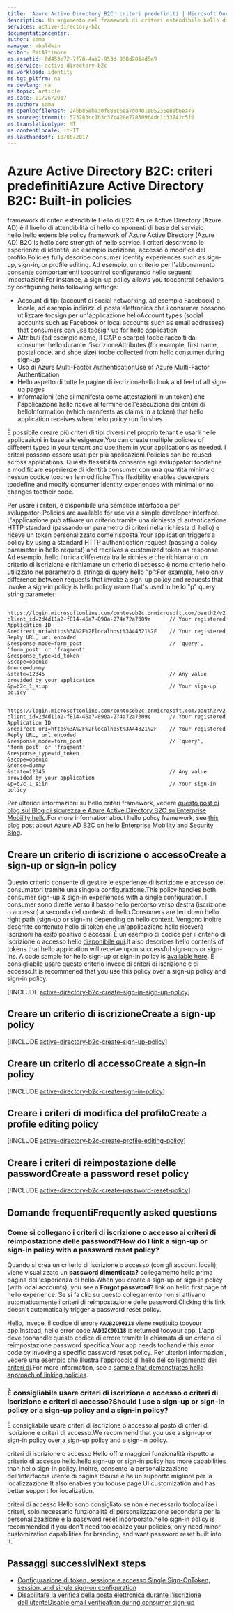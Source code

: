 ```yaml
---
title: 'Azure Active Directory B2C: criteri predefiniti | Microsoft Docs'
description: Un argomento nel framework di criteri estendibile hello di Azure Active Directory B2C e su come toocreate vari tipi di criteri
services: active-directory-b2c
documentationcenter: 
author: sama
manager: mbaldwin
editor: PatAltimore
ms.assetid: 0d453e72-7f70-4aa2-953d-938d2814d5a9
ms.service: active-directory-b2c
ms.workload: identity
ms.tgt_pltfrm: na
ms.devlang: na
ms.topic: article
ms.date: 01/26/2017
ms.author: sama
ms.openlocfilehash: 24bb85eba30f888c6ea7d0401e05235e8eb6ea79
ms.sourcegitcommit: 523283cc1b3c37c428e77850964dc1c33742c5f0
ms.translationtype: MT
ms.contentlocale: it-IT
ms.lasthandoff: 10/06/2017
---
```

# <a name="azure-active-directory-b2c-built-in-policies"></a><span data-ttu-id="cf2ae-103">Azure Active Directory B2C: criteri predefiniti</span><span class="sxs-lookup"><span data-stu-id="cf2ae-103">Azure Active Directory B2C: Built-in policies</span></span>


<span data-ttu-id="cf2ae-104">framework di criteri estendibile Hello di B2C Azure Active Directory (Azure AD) è il livello di attendibilità di hello componenti di base del servizio hello.</span><span class="sxs-lookup"><span data-stu-id="cf2ae-104">hello extensible policy framework of Azure Active Directory (Azure AD) B2C is hello core strength of hello service.</span></span> <span data-ttu-id="cf2ae-105">I criteri descrivono le esperienze di identità, ad esempio iscrizione, accesso o modifica del profilo.</span><span class="sxs-lookup"><span data-stu-id="cf2ae-105">Policies fully describe consumer identity experiences such as sign-up, sign-in, or profile editing.</span></span> <span data-ttu-id="cf2ae-106">Ad esempio, un criterio per l'abbonamento consente comportamenti toocontrol configurando hello seguenti impostazioni:</span><span class="sxs-lookup"><span data-stu-id="cf2ae-106">For instance, a sign-up policy allows you toocontrol behaviors by configuring hello following settings:</span></span>

* <span data-ttu-id="cf2ae-107">Account di tipi (account di social networking, ad esempio Facebook) o locale, ad esempio indirizzi di posta elettronica che i consumer possono utilizzare toosign per un'applicazione hello</span><span class="sxs-lookup"><span data-stu-id="cf2ae-107">Account types (social accounts such as Facebook or local accounts such as email addresses) that consumers can use toosign up for hello application</span></span>
* <span data-ttu-id="cf2ae-108">Attributi (ad esempio nome, il CAP e scarpe) toobe raccolti dai consumer hello durante l'iscrizione</span><span class="sxs-lookup"><span data-stu-id="cf2ae-108">Attributes (for example, first name, postal code, and shoe size) toobe collected from hello consumer during sign-up</span></span>
* <span data-ttu-id="cf2ae-109">Uso di Azure Multi-Factor Authentication</span><span class="sxs-lookup"><span data-stu-id="cf2ae-109">Use of Azure Multi-Factor Authentication</span></span>
* <span data-ttu-id="cf2ae-110">Hello aspetto di tutte le pagine di iscrizione</span><span class="sxs-lookup"><span data-stu-id="cf2ae-110">hello look and feel of all sign-up pages</span></span>
* <span data-ttu-id="cf2ae-111">Informazioni (che si manifesta come attestazioni in un token) che l'applicazione hello riceve al termine dell'esecuzione dei criteri di hello</span><span class="sxs-lookup"><span data-stu-id="cf2ae-111">Information (which manifests as claims in a token) that hello application receives when hello policy run finishes</span></span>

<span data-ttu-id="cf2ae-112">È possibile creare più criteri di tipi diversi nel proprio tenant e usarli nelle applicazioni in base alle esigenze.</span><span class="sxs-lookup"><span data-stu-id="cf2ae-112">You can create multiple policies of different types in your tenant and use them in your applications as needed.</span></span> <span data-ttu-id="cf2ae-113">I criteri possono essere usati per più applicazioni.</span><span class="sxs-lookup"><span data-stu-id="cf2ae-113">Policies can be reused across applications.</span></span> <span data-ttu-id="cf2ae-114">Questa flessibilità consente agli sviluppatori toodefine e modificare esperienze di identità consumer con una quantità minima o nessun codice tootheir le modifiche.</span><span class="sxs-lookup"><span data-stu-id="cf2ae-114">This flexibility enables developers toodefine and modify consumer identity experiences with minimal or no changes tootheir code.</span></span>

<span data-ttu-id="cf2ae-115">Per usare i criteri, è disponibile una semplice interfaccia per sviluppatori.</span><span class="sxs-lookup"><span data-stu-id="cf2ae-115">Policies are available for use via a simple developer interface.</span></span> <span data-ttu-id="cf2ae-116">L'applicazione può attivare un criterio tramite una richiesta di autenticazione HTTP standard (passando un parametro di criteri nella richiesta di hello) e riceve un token personalizzato come risposta.</span><span class="sxs-lookup"><span data-stu-id="cf2ae-116">Your application triggers a policy by using a standard HTTP authentication request (passing a policy parameter in hello request) and receives a customized token as response.</span></span> <span data-ttu-id="cf2ae-117">Ad esempio, hello l'unica differenza tra le richieste che richiamano un criterio di iscrizione e richiamare un criterio di accesso è nome criterio hello utilizzato nel parametro di stringa di query hello "p":</span><span class="sxs-lookup"><span data-stu-id="cf2ae-117">For example, hello only difference between requests that invoke a sign-up policy and requests that invoke a sign-in policy is hello policy name that's used in hello "p" query string parameter:</span></span>

```

https://login.microsoftonline.com/contosob2c.onmicrosoft.com/oauth2/v2.0/authorize?
client_id=2d4d11a2-f814-46a7-890a-274a72a7309e      // Your registered Application ID
&redirect_uri=https%3A%2F%2Flocalhost%3A44321%2F    // Your registered Reply URL, url encoded
&response_mode=form_post                            // 'query', 'form_post' or 'fragment'
&response_type=id_token
&scope=openid
&nonce=dummy
&state=12345                                        // Any value provided by your application
&p=b2c_1_siup                                       // Your sign-up policy

```

```

https://login.microsoftonline.com/contosob2c.onmicrosoft.com/oauth2/v2.0/authorize?
client_id=2d4d11a2-f814-46a7-890a-274a72a7309e      // Your registered Application ID
&redirect_uri=https%3A%2F%2Flocalhost%3A44321%2F    // Your registered Reply URL, url encoded
&response_mode=form_post                            // 'query', 'form_post' or 'fragment'
&response_type=id_token
&scope=openid
&nonce=dummy
&state=12345                                        // Any value provided by your application
&p=b2c_1_siin                                       // Your sign-in policy

```

<span data-ttu-id="cf2ae-118">Per ulteriori informazioni su hello criteri framework, vedere [questo post di blog sul Blog di sicurezza e Azure Active Directory B2C su Enterprise Mobility hello](http://blogs.technet.com/b/ad/archive/2015/11/02/a-look-inside-azuread-b2c-with-kim-cameron.aspx).</span><span class="sxs-lookup"><span data-stu-id="cf2ae-118">For more information about hello policy framework, see [this blog post about Azure AD B2C on hello Enterprise Mobility and Security Blog](http://blogs.technet.com/b/ad/archive/2015/11/02/a-look-inside-azuread-b2c-with-kim-cameron.aspx).</span></span>

## <a name="create-a-sign-up-or-sign-in-policy"></a><span data-ttu-id="cf2ae-119">Creare un criterio di iscrizione o accesso</span><span class="sxs-lookup"><span data-stu-id="cf2ae-119">Create a sign-up or sign-in policy</span></span>

<span data-ttu-id="cf2ae-120">Questo criterio consente di gestire le esperienze di iscrizione e accesso dei consumatori tramite una singola configurazione.</span><span class="sxs-lookup"><span data-stu-id="cf2ae-120">This policy handles both consumer sign-up & sign-in experiences with a single configuration.</span></span> <span data-ttu-id="cf2ae-121">I consumer sono dirette verso il basso hello percorso verso destra (iscrizione o accesso) a seconda del contesto di hello.</span><span class="sxs-lookup"><span data-stu-id="cf2ae-121">Consumers are led down hello right path (sign-up or sign-in) depending on hello context.</span></span> <span data-ttu-id="cf2ae-122">Vengono inoltre descritte contenuto hello di token che un'applicazione hello riceverà iscrizioni ha esito positivo o accessi.  È un esempio di codice per il criterio di iscrizione o accesso hello [disponibile qui](active-directory-b2c-devquickstarts-web-dotnet-susi.md).</span><span class="sxs-lookup"><span data-stu-id="cf2ae-122">It also describes hello contents of tokens that hello application will receive upon successful sign-ups or sign-ins.  A code sample for hello sign-up or sign-in policy is [available here](active-directory-b2c-devquickstarts-web-dotnet-susi.md).</span></span>  <span data-ttu-id="cf2ae-123">È consigliabile usare questo criterio invece di criteri di iscrizione e di accesso.</span><span class="sxs-lookup"><span data-stu-id="cf2ae-123">It is recommened that you use this policy over a sign-up policy and sign-in policy.</span></span>  

[!INCLUDE [active-directory-b2c-create-sign-in-sign-up-policy](../../includes/active-directory-b2c-create-sign-in-sign-up-policy.md)]

## <a name="create-a-sign-up-policy"></a><span data-ttu-id="cf2ae-124">Creare un criterio di iscrizione</span><span class="sxs-lookup"><span data-stu-id="cf2ae-124">Create a sign-up policy</span></span>

[!INCLUDE [active-directory-b2c-create-sign-up-policy](../../includes/active-directory-b2c-create-sign-up-policy.md)]

## <a name="create-a-sign-in-policy"></a><span data-ttu-id="cf2ae-125">Creare un criterio di accesso</span><span class="sxs-lookup"><span data-stu-id="cf2ae-125">Create a sign-in policy</span></span>

[!INCLUDE [active-directory-b2c-create-sign-in-policy](../../includes/active-directory-b2c-create-sign-in-policy.md)]

## <a name="create-a-profile-editing-policy"></a><span data-ttu-id="cf2ae-126">Creare i criteri di modifica del profilo</span><span class="sxs-lookup"><span data-stu-id="cf2ae-126">Create a profile editing policy</span></span>

[!INCLUDE [active-directory-b2c-create-profile-editing-policy](../../includes/active-directory-b2c-create-profile-editing-policy.md)]

## <a name="create-a-password-reset-policy"></a><span data-ttu-id="cf2ae-127">Creare i criteri di reimpostazione delle password</span><span class="sxs-lookup"><span data-stu-id="cf2ae-127">Create a password reset policy</span></span>

[!INCLUDE [active-directory-b2c-create-password-reset-policy](../../includes/active-directory-b2c-create-password-reset-policy.md)]

## <a name="frequently-asked-questions"></a><span data-ttu-id="cf2ae-128">Domande frequenti</span><span class="sxs-lookup"><span data-stu-id="cf2ae-128">Frequently asked questions</span></span>

### <a name="how-do-i-link-a-sign-up-or-sign-in-policy-with-a-password-reset-policy"></a><span data-ttu-id="cf2ae-129">Come si collegano i criteri di iscrizione o accesso ai criteri di reimpostazione delle password?</span><span class="sxs-lookup"><span data-stu-id="cf2ae-129">How do I link a sign-up or sign-in policy with a password reset policy?</span></span>
<span data-ttu-id="cf2ae-130">Quando si crea un criterio di iscrizione o accesso (con gli account locali), viene visualizzato un **password dimenticata?** collegamento hello prima pagina dell'esperienza di hello.</span><span class="sxs-lookup"><span data-stu-id="cf2ae-130">When you create a sign-up or sign-in policy (with local accounts), you see a **Forgot password?** link on hello first page of hello experience.</span></span> <span data-ttu-id="cf2ae-131">Se si fa clic su questo collegamento non si attivano automaticamente i criteri di reimpostazione delle password.</span><span class="sxs-lookup"><span data-stu-id="cf2ae-131">Clicking this link doesn't automatically trigger a password reset policy.</span></span> 

<span data-ttu-id="cf2ae-132">Hello, invece, il codice di errore  **`AADB2C90118`**  viene restituito tooyour app.</span><span class="sxs-lookup"><span data-stu-id="cf2ae-132">Instead, hello error code **`AADB2C90118`** is returned tooyour app.</span></span> <span data-ttu-id="cf2ae-133">L'app deve toohandle questo codice di errore tramite la chiamata di un criterio di reimpostazione password specifica.</span><span class="sxs-lookup"><span data-stu-id="cf2ae-133">Your app needs toohandle this error code by invoking a specific password reset policy.</span></span> <span data-ttu-id="cf2ae-134">Per ulteriori informazioni, vedere una [esempio che illustra l'approccio di hello del collegamento dei criteri di](https://github.com/AzureADQuickStarts/B2C-WebApp-OpenIDConnect-DotNet-SUSI).</span><span class="sxs-lookup"><span data-stu-id="cf2ae-134">For more information, see a [sample that demonstrates hello approach of linking policies](https://github.com/AzureADQuickStarts/B2C-WebApp-OpenIDConnect-DotNet-SUSI).</span></span>

### <a name="should-i-use-a-sign-up-or-sign-in-policy-or-a-sign-up-policy-and-a-sign-in-policy"></a><span data-ttu-id="cf2ae-135">È consigliabile usare criteri di iscrizione o accesso o criteri di iscrizione e criteri di accesso?</span><span class="sxs-lookup"><span data-stu-id="cf2ae-135">Should I use a sign-up or sign-in policy or a sign-up policy and a sign-in policy?</span></span>
<span data-ttu-id="cf2ae-136">È consigliabile usare criteri di iscrizione o accesso al posto di criteri di iscrizione e criteri di accesso.</span><span class="sxs-lookup"><span data-stu-id="cf2ae-136">We recommend that you use a sign-up or sign-in policy over a sign-up policy and a sign-in policy.</span></span>  

<span data-ttu-id="cf2ae-137">criteri di iscrizione o accesso Hello offre maggiori funzionalità rispetto a criterio di accesso hello.</span><span class="sxs-lookup"><span data-stu-id="cf2ae-137">hello sign-up or sign-in policy has more capabilities than hello sign-in policy.</span></span> <span data-ttu-id="cf2ae-138">Inoltre, consente la personalizzazione dell'interfaccia utente di pagina toouse e ha un supporto migliore per la localizzazione.</span><span class="sxs-lookup"><span data-stu-id="cf2ae-138">It also enables you toouse page UI customization and has better support for localization.</span></span> 

<span data-ttu-id="cf2ae-139">criteri di accesso Hello sono consigliato se non è necessario toolocalize i criteri, solo necessario funzionalità di personalizzazione secondaria per la personalizzazione e la password reset incorporato.</span><span class="sxs-lookup"><span data-stu-id="cf2ae-139">hello sign-in policy is recommended if you don't need toolocalize your policies, only need minor customization capabilities for branding, and want password reset built into it.</span></span>

## <a name="next-steps"></a><span data-ttu-id="cf2ae-140">Passaggi successivi</span><span class="sxs-lookup"><span data-stu-id="cf2ae-140">Next steps</span></span>
* [<span data-ttu-id="cf2ae-141">Configurazione di token, sessione e accesso Single Sign-On</span><span class="sxs-lookup"><span data-stu-id="cf2ae-141">Token, session, and single sign-on configuration</span></span>](active-directory-b2c-token-session-sso.md)
* [<span data-ttu-id="cf2ae-142">Disabilitare la verifica della posta elettronica durante l'iscrizione dell'utente</span><span class="sxs-lookup"><span data-stu-id="cf2ae-142">Disable email verification during consumer sign-up</span></span>](active-directory-b2c-reference-disable-ev.md)

